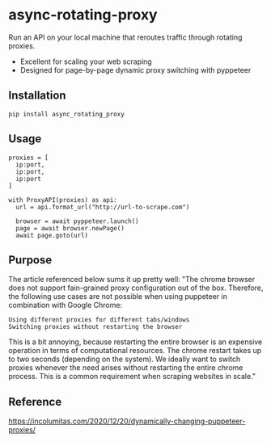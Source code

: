 # async-rotating-proxy
Run an API on your local machine that reroutes traffic through rotating proxies.

- Excellent for scaling your web scraping
- Designed for page-by-page dynamic proxy switching with pyppeteer

## Installation
`pip install async_rotating_proxy`

## Usage
```
proxies = [
  ip:port,
  ip:port,
  ip:port
]

with ProxyAPI(proxies) as api:
  url = api.format_url("http://url-to-scrape.com")

  browser = await pyppeteer.launch()
  page = await browser.newPage()
  await page.goto(url)
```


## Purpose
The article referenced below sums it up pretty well:
"The chrome browser does not support fain-grained proxy configuration out of the box. Therefore, the following use cases are not possible when using puppeteer in combination with Google Chrome:

    Using different proxies for different tabs/windows
    Switching proxies without restarting the browser

This is a bit annoying, because restarting the entire browser is an expensive operation in terms of computational resources. The chrome restart takes up to two seconds (depending on the system). We ideally want to switch proxies whenever the need arises without restarting the entire chrome process. This is a common requirement when scraping websites in scale."

## Reference
https://incolumitas.com/2020/12/20/dynamically-changing-puppeteer-proxies/
